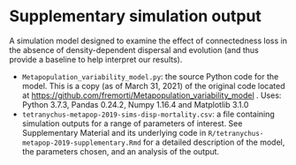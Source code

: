 # Supplementary simulation output

A simulation model designed to examine the effect of connectedness loss in the absence of density-dependent dispersal and evolution (and thus provide a baseline to help interpret our results).

- `Metapopulation_variability_model.py`: the source Python code for the model. This is a copy (as of March 31, 2021) of the original code located at  https://github.com/fremorti/Metapopulation_variability_model . Uses: Python 3.7.3, Pandas 0.24.2, Numpy 1.16.4 and Matplotlib 3.1.0
- `tetranychus-metapop-2019-sims-disp-mortality.csv`: a file containing simulation outputs for a range of parameters of interest. See Supplementary Material and its underlying code in `R/tetranychus-metapop-2019-supplementary.Rmd` for a detailed description of the model, the parameters chosen, and an analysis of the output.

